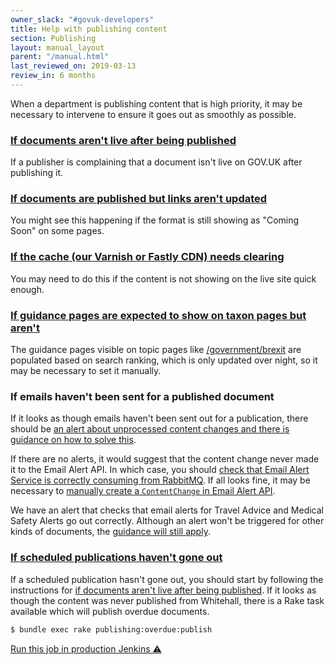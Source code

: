 ```yaml
---
owner_slack: "#govuk-developers"
title: Help with publishing content
section: Publishing
layout: manual_layout
parent: "/manual.html"
last_reviewed_on: 2019-03-13
review_in: 6 months
---
```


When a department is publishing content that is high priority, it may be
necessary to intervene to ensure it goes out as smoothly as possible.

### [If documents aren't live after being published][live]

If a publisher is complaining that a document isn't live on GOV.UK after
publishing it.

[live]: documents-arent-live-after-publishing.html

### [If documents are published but links aren't updated][links]

You might see this happening if the format is still showing as "Coming Soon"
on some pages.

[links]: documents-are-published-but-links-arent-updated.html

### [If the cache (our Varnish or Fastly CDN) needs clearing][cache]

You may need to do this if the content is not showing on the live site quick
enough.

[cache]: cache-flush.html

### [If guidance pages are expected to show on taxon pages but aren't][search]

The guidance pages visible on topic pages like
[/government/brexit](https://www.gov.uk/government/brexit) are populated based
on search ranking, which is only updated over night, so it may be necessary to
set it manually.

[search]: manually-setting-search-popularity-of-content.html

### If emails haven't been sent for a published document

If it looks as though emails haven't been sent out for a publication, there
should be [an alert about unprocessed content changes and there is guidance on
how to solve this](alerts/email-alert-api-app-healthcheck-not-ok.html#unprocessed-content-changes-content_changes).

If there are no alerts, it would suggest that the content change never made it
to the Email Alert API. In which case, you should [check that Email Alert
Service is correctly consuming from RabbitMQ](alerts/rabbitmq-no-consumers-consuming.html).
If all looks fine, it may be necessary to [manually create a `ContentChange` in
Email Alert API](https://github.com/alphagov/email-alert-api/blob/1aee9703bf303d43ba4ecb5f6fd771b757d52daf/app/services/notification_handler_service.rb#L24-L43).

We have an alert that checks that email alerts for Travel Advice and Medical
Safety Alerts go out correctly. Although an alert won't be triggered for other
kinds of documents, the [guidance will still apply](alerts/email-alerts.html).

### [If scheduled publications haven't gone out][scheduled]

If a scheduled publication hasn't gone out, you should start by following the
instructions for [if documents aren't live after being published][live]. If it
looks as though the content was never published from Whitehall, there is a
Rake task available which will publish overdue documents.

```bash
$ bundle exec rake publishing:overdue:publish
```

[Run this job in production Jenkins ⚠️](https://deploy.publishing.service.gov.uk/job/run-rake-task/parambuild/?TARGET_APPLICATION=whitehall&MACHINE_CLASS=whitehall_backend&RAKE_TASK=publishing:overdue:publish)

[scheduled]: alerts/whitehall-scheduled-publishing.html

